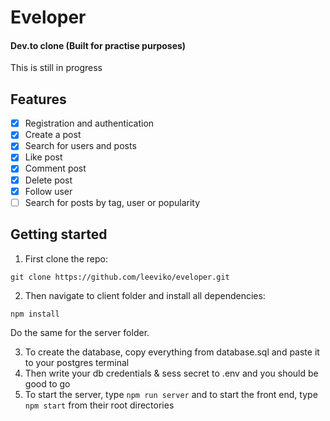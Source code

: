 # Eveloper
#### Dev.to clone (Built for practise purposes)
This is still in progress

## Features
- [x] Registration and authentication
- [x] Create a post
- [x] Search for users and posts
- [x] Like post
- [x] Comment post
- [x] Delete post
- [x] Follow user
- [ ] Search for posts by tag, user or popularity

## Getting started

1. First clone the repo:
  ```
  git clone https://github.com/leeviko/eveloper.git
  ```

2. Then navigate to client folder and install all dependencies:
  ```
  npm install
  ```
  Do the same for the server folder.
  
3. To create the database, copy everything from database.sql and paste it to your postgres terminal
4. Then write your db credentials & sess secret to .env and you should be good to go
5. To start the server, type ```npm run server``` and to start the front end, type ```npm start``` from their root directories

